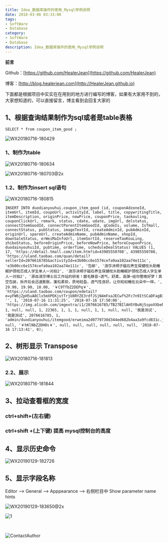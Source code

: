 ```yaml
---
title: Idea_数据库插件的使用_Mysql举例说明
date: 2018-03-06 03:33:00
tags: 
- SoftWare
- Database
category: 
- SoftWare
- Database
description: Idea_数据库插件的使用_Mysql举例说明
---
```

**前言**     

 Github：[https://github.com/HealerJean](https://github.com/HealerJean)         

 博客：[http://blog.healerjean.com](http://HealerJean.github.io)           



下面都是根据项目中实实在在用到的地方进行编写的博客，如果有大家用不到的，大家想知道的，可以直接留言，博主看到会回复大家的

## 1、根据查询结果制作为sql或者是table表格


```
SELECT * from coupon_item_good ;

```

![WX20180716-180429](https://raw.githubusercontent.com/HealerJean/HealerJean.github.io/master/blogImages/WX20180716-180429.png)


### 1、制作为table

![WX20180716-180634](https://raw.githubusercontent.com/HealerJean/HealerJean.github.io/master/blogImages/WX20180716-180634.png)

![WX20180716-180703@2x](https://raw.githubusercontent.com/HealerJean/HealerJean.github.io/master/blogImages/WX20180716-180703@2x.png)



### 1.2、制作为insert sql语句

![WX20180716-180815](https://raw.githubusercontent.com/HealerJean/HealerJean.github.io/master/blogImages/WX20180716-180815.png)





```
INSERT INTO duodianyouhui.coupon_item_good (id, couponAdzoneId, itemUrl, itemId, coupoUrl, activityId, label, title, copywritingTitle, itemDescription, originPrice, nowPrice, couponPrice, taokouling, couponClickUrl, remark, status, cdate, udate, imgUrl, delstatus, connectItemGoodId, connectParentItemGoodId, qCodeIs, volume, IsTmall, connectStatus, pubStatus, imageTextId, createAdminId, pubAdminId, originUrl, spareUrl, createAdminName, pubAdminName, shopId, downSaleStatus, erWeiMaInfoUrl, itemSortId, reserveTaoKouLing, zhiboStatus, beforeOriginPrice, beforeNowPrice, beforeCouponPrice, duodainyouhuiId, pubtime, orderTime, scheduleDealStatus) VALUES (1, 17, 'https://detail.tmall.com/item.htm?id=43985550708', 43985550708, 'https://uland.taobao.com/quan/detail?sellerId=2076616785&activityId=e3b00cc6e1574cefa9aa102aa74e111c', 'e3b00cc6e1574cefa9aa102aa74e111c', '包邮', '浪莎决明子磁石养生保健枕头助睡眠护颈枕芯成人学生单人一对拍2', '浪莎决明子磁石养生保健枕头助睡眠护颈枕芯成人学生单人一对拍2', '源自浪莎博士后工作站的研发！磨毛静音~透气，舒柔，高弹~给你整晚好梦！真空包装，拆开后会迅速膨胀，蓬松柔软，质地轻盈，透气性良好。让你宛如睡在云朵中一样。', 29.90, 19.90, 10.00, '￥C9TfbZ2DEPq￥', 'https://uland.taobao.com/coupon/edetail?e=yFW6jZpH5uA8Clx5mXPEKjstTrjU8RYZE3rdfJSjN4mFxaJECwf%2Fc7n9ItSCaDFagB3%2F5XdBW0SDxq6nENWpgpEE6WxWorXt%2BMUwzxYlSKHD%2FXDu4igYWHtrlwV1Hhl%2BADDIjqvO8i%2BFuwh2CRsScGc1TL3CrsHNSJs2ttvReFLnbYfZPG6qkkBsXx8cnY%2FDbSfud4H1FX%2BYPB4BsjiSsw%3D%3D&traceId=0bb75c5615317118817038686e', '', 1, '2018-07-16 11:31:25', '2018-07-16 17:50:06', 'https://img.alicdn.com/imgextra/i1/2076616785/TB27BIlAH5YBuNjSspoXXbeNFXa_!!2076616785.jpg', 1, null, null, 1, 22365, 1, 1, 1, null, 1, 1, null, null, '我是测试', '我是测试', 2076616785, 1, 'admin/duodianyouhui/itemgood/erweima2d0779730d344ed682b4aa3a9fcd831c.jpg', null, '￥hKlNbZ2DH0s￥', null, null, null, null, null, null, '2018-07-16 17:13:41', 0);
```




## 2、树形显示 Transpose


![WX20180716-181813](https://raw.githubusercontent.com/HealerJean/HealerJean.github.io/master/blogImages/WX20180716-181813.png)


### 2.2、展示

![WX20180716-181844](https://raw.githubusercontent.com/HealerJean/HealerJean.github.io/master/blogImages/WX20180716-181844.png)


## 3、拉动查看框的宽度

### ctrl+shift+(左右键)

### ctrl+shift +(上下键) 提高 mysql控制台的高度


## 4、显示历史命令
![WX20190129-182726](https://raw.githubusercontent.com/HealerJean/HealerJean.github.io/master/blogImages/WX20190129-182726.png)


## 5、显示字段名称

Editor —> General —> Apppearance —> 右侧栏目中 Show parameter name hints


![WX20190129-183650@2x](https://raw.githubusercontent.com/HealerJean/HealerJean.github.io/master/blogImages/WX20190129-183650@2x.png)

![1](https://img-blog.csdn.net/2018082012030550?watermark/2/text/aHR0cHM6Ly9ibG9nLmNzZG4ubmV0L3podXFpdWh1aQ==/font/5a6L5L2T/fontsize/400/fill/I0JBQkFCMA==/dissolve/70)



​          

![ContactAuthor](https://raw.githubusercontent.com/HealerJean/HealerJean.github.io/master/assets/img/artical_bottom.jpg)




<!-- Gitalk 评论 start  -->

<link rel="stylesheet" href="https://unpkg.com/gitalk/dist/gitalk.css">
<script src="https://unpkg.com/gitalk@latest/dist/gitalk.min.js"></script> 
<div id="gitalk-container"></div>    
 <script type="text/javascript">
    var gitalk = new Gitalk({
		clientID: `1d164cd85549874d0e3a`,
		clientSecret: `527c3d223d1e6608953e835b547061037d140355`,
		repo: `HealerJean.github.io`,
		owner: 'HealerJean',
		admin: ['HealerJean'],
		id: '9D6D9d6YE4ewq8Rj',
    });
    gitalk.render('gitalk-container');
</script> 

<!-- Gitalk end -->


